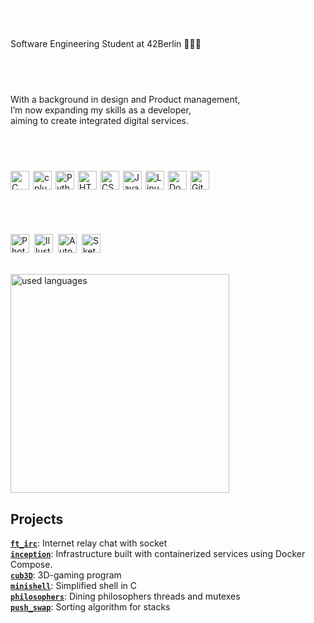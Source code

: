 <h1 align="left"><span style="color: white;">Taekeundo 🇰🇷</span></h1>
Software Engineering Student at 42Berlin 🧑🏻‍💻

<h2 align="left"><span style="color: white;">Why I chose to Learn Development</h2>
With a background in design and Product management,<br>
I’m now expanding my skills as a developer,<br>
aiming to create integrated digital services.

<h2 align="left"><span style="color: white;">Tech Stack</span></h2>
<div style="display: flex; flex-wrap: wrap; gap: 6px; align-items: center;">
  <img src="https://profilinator.rishav.dev/skills-assets/c-original.svg" alt="C" width="30" height="30"/>
  <img src="https://profilinator.rishav.dev/skills-assets/cplusplus-original.svg" alt="cplusplus" width="30" height="30"/>
  <img src="https://profilinator.rishav.dev/skills-assets/python-original.svg" alt="Python" height="30"/>
  <img src="https://profilinator.rishav.dev/skills-assets/html5-original-wordmark.svg" alt="HTML5" height="30" width="30"/>
  <img src="https://profilinator.rishav.dev/skills-assets/css3-original-wordmark.svg" alt="CSS3" height="30" width="30"/>
  <img src="https://profilinator.rishav.dev/skills-assets/javascript-original.svg" alt="JavaScript" height="30"/>
  <img src="https://profilinator.rishav.dev/skills-assets/linux-original.svg" alt="Linux" height="30"/>
  <a href="https://www.docker.com/" target="_blank">
    <img src="https://profilinator.rishav.dev/skills-assets/docker-original-wordmark.svg" alt="Docker" height="30"/>
  </a>
  <img src="https://github.githubassets.com/images/modules/logos_page/GitHub-Mark.png" alt="GitHub" height="30"/>
</div>

<h2 align="left"><span style="color: white;">Other Skills</span></h2>
<div style="display: flex; flex-wrap: wrap; gap: 8px; align-items: center;">
  <a href="https://www.adobe.com/in/products/photoshop.html" target="_blank">
    <img src="https://profilinator.rishav.dev/skills-assets/photoshop-plain.svg" alt="Photoshop" height="30"/>
  </a>
  <a href="https://www.adobe.com/in/products/illustrator.html" target="_blank">
    <img src="https://profilinator.rishav.dev/skills-assets/adobe_illustrator-icon.svg" alt="Illustrator" height="30"/>
  </a>
  <img src="https://www.weltenbauer.com/images/Produkt_Bilder/autodesk-autocad-product-icon-1282x.png" alt="AutoCAD" height="30"/>
  <img src="https://uxwing.com/wp-content/themes/uxwing/download/brands-and-social-media/sketchup-icon.png" alt="SketchUp" height="30"/>
</div>

<br>
<div align="left">
  <br/>
  <img src="https://github-readme-stats.vercel.app/api/top-langs/?username=Taekeundo&hide=roff&count_private=true&disable_animations=false&theme=tokyonight&locale=en&hide_border=false" height="350" alt="used languages"  />
  <br/>
</div>

## Projects <br/>
  [**`ft_irc`**](https://github.com/Taekeundo/42berlin/tree/main/Circle_05/ft_irc): Internet relay chat with socket<br>
  [**`inception`**](https://github.com/Taekeundo/42berlin/tree/main/Circle_05/Inception): Infrastructure built with containerized services using Docker Compose.<br>
  [**`cub3D`**](https://github.com/Taekeundo/42berlin/tree/main/Circle_04/cub3d): 3D-gaming program<br>
  [**`minishell`**](https://github.com/Taekeundo/minishell): Simplified shell in C<br>
  [**`philosophers`**](https://github.com/Taekeundo/42berlin/tree/main/Circle_03/Philosophers): Dining philosophers threads and mutexes<br>
  [**`push_swap`**](https://github.com/Taekeundo/42berlin/tree/main/Circle_02/push_swap): Sorting algorithm for stacks<br>
